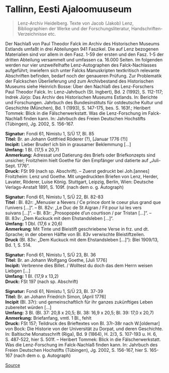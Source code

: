 # Tallinn, Eesti Ajaloomuuseum

> Lenz-Archiv Heidelberg. Texte von Jacob (Jakob) Lenz, Bibliographien der Werke und der Forschungsliteratur, Handschriften-Verzeichnisse etc.

Der Nachlaß von Paul Theodor Falck im Archiv des Historischen Museums Estlands umfaßt in drei Abteilungen 941 Faszikel. Die auf Lenz bezogenen Materialien sind vor allem in den Fasz. 1-59 der ersten und den Fasz. 1-5 der dritten Abteilung versammelt und umfassen ca. 16.000 Seiten. Im folgenden werden nur vier unzweifelhafte Lenz-Autographen des Falck-Nachlasses aufgeführt; inwiefern sich unter Falcks Manuskripten textkritisch relevante Abschriften befinden, bedarf noch der genaueren Prüfung. Zur Problematik der Falckschen Überlieferung und zum Archivbestand des Historischen Museums siehe Heinrich Bosse: Über den Nachlaß des Lenz-Forschers Paul Theodor Falck. In: Lenz-Jahrbuch (St. Ingbert), Bd. 2 (1992), S. 112-117; Indrek Jürjo: Das Archiv des Historischen Museums Estlands. In: Berichte und Forschungen. Jahrbuch des Bundesinstituts für ostdeutsche Kultur und Geschichte (München), Bd. 1 (1993), S. 147-175, bes. S. 163f.; Heribert Tommek: Blick in die Fälscherwerkstatt. Was die Lenz-Forschung im Falck-Nachlaß finden kann. In: Jahrbuch des Freien Deutschen Hochstifts (Tübingen), Jg. 2002, S. 156-167.

**Signatur:** Fondi 61, Nimistu 1, S/Ü 17, Bl. 85  
**Titel:** Br. an Johann Gottfried Röderer (?), \[Januar 1776 (?)\]  
**Incipit:** Lieber Bruder! ich bin in grausamer Beklemmung \[…\]  
**Umfang:** 1 Bl. (17,5 x 20,7)  
**Anmerkung:** Adressat und Datierung des Briefs oder Briefkonzepts sind unsicher; Froitzheim hielt Goethe für den Empfänger und datierte auf „Juli-Sept. 1776“.  
**Druck:** FSt 99 (nach sp. Abschrift). – Zuerst gedruckt bei Joh.\[annes\] Froitzheim: Lenz und Goethe. Mit ungedruckten Briefen von Lenz, Herder, Lavater, Röderer, Luise König. Stuttgart, Leipzig, Berlin, Wien: Deutsche Verlags-Anstalt 1891, S. 109f. (nach dem o. g. Autograph)

**Signatur:** Fondi 61, Nimistu 1, S/Ü 22, Bl. 82-83  
**Titel** : Bl. 82r: „Menusier a Nevers / Ce prince dont le coeur plus grand que l’univers \[…\]“. – Bl. 82v: „Le Duc de St Aigran / Fit pour lui les vers suivans \[...\]“. – Bl. 83r: „Prosopopée d’un courtison / par Tristan \[…\]“. – Bl. 83v: „Dem Kuckuck mit dem Ehstandsleben \[…\]“.  
**Umfang:** 1 Dbl. (17,6 x 20,6)  
**Anmerkung**: Mit Tinte und Bleistift geschriebene Verse in frz. und dt. Sprache; in der oberen Hälfte von Bl. 83v verwischte Bleistiftzeilen.  
**Druck** (Bl. 83v: „Dem Kuckuck mit dem Ehstandsleben \[…\]“): Blei 1909/13, Bd. 1, S. 514.

**Signatur:** Fondi 61, Nimistu 1, S/Ü 23, Bl. 36  
**Titel:** Br. an Johann Wolfgang Goethe, \[Juli 1776\]  
**Incipit:** Verbrenne dies Billet. / Wolltest du doch das dem Herrn weisen Liebgen \[…\]  
**Umfang:** 1 Bl. (17,9 x 13,2)  
**Druck:** FSt 197 (nach sp. Abschrift)

**Signatur:** Fondi 61, Nimistu 1, S/Ü 23, Bl. 37-39  
**Titel:** Br. an Johann Friedrich Simon, \[April 1776\]  
**Incipit** (Bl. 37r): und gemeinschaftlich für ihr ganzes zukünftiges Leben zubereitet würden \[…\]  
**Umfang:** 3 Bl. (Bl. 37: 20,8 x 20,5; Bl. 38: 16,9 x 20,5; Bl. 39: 17,0 x 20,7)  
**Anmerkung:** Briefanfang, vmtl. 1 Bl., fehlt  
**Druck:** FSt 157; Teildruck des Brieftextes von Bl. 37r-38r nach W.\[oldemar\] von Bock: Die Historie von der Universität zu Dorpat, und deren Geschichte. In: Baltische Monatsschrift (Riga), Bd. 9 (1864), H. 2/3, S. 107-193 u. H. 6, S. 487-522, hier S. 501f. – Heribert Tommek: Blick in die Fälscherwerkstatt. Was die Lenz-Forschung im Falck-Nachlaß finden kann. In: Jahrbuch des Freien Deutschen Hochstifts (Tübingen), Jg. 2002, S. 156-167, hier S. 165-167 (nach dem o. g. Autograph)


[Source](https://jacoblenz.de/verzeichnisse/handschriften/tallinn.html)